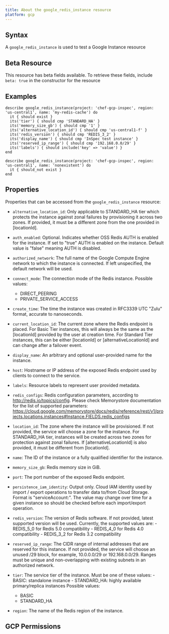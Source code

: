 ```yaml
---
title: About the google_redis_instance resource
platform: gcp
---
```


## Syntax
A `google_redis_instance` is used to test a Google Instance resource


## Beta Resource
This resource has beta fields available. To retrieve these fields, include `beta: true` in the constructor for the resource

## Examples
```
describe google_redis_instance(project: 'chef-gcp-inspec', region: 'us-central1', name: 'my-redis-cache') do
  it { should exist }
  its('tier') { should cmp 'STANDARD_HA' }
  its('memory_size_gb') { should cmp '1' }
  its('alternative_location_id') { should cmp 'us-central1-f' }
  its('redis_version') { should cmp 'REDIS_3_2' }
  its('display_name') { should cmp 'InSpec test instance' }
  its('reserved_ip_range') { should cmp '192.168.0.0/29' }
  its('labels') { should include('key' => 'value') }
end

describe google_redis_instance(project: 'chef-gcp-inspec', region: 'us-central1', name: 'nonexistent') do
  it { should_not exist }
end
```

## Properties
Properties that can be accessed from the `google_redis_instance` resource:


  * `alternative_location_id`: Only applicable to STANDARD_HA tier which protects the instance against zonal failures by provisioning it across two zones. If provided, it must be a different zone from the one provided in [locationId].

  * `auth_enabled`: Optional. Indicates whether OSS Redis AUTH is enabled for the instance. If set to "true" AUTH is enabled on the instance. Default value is "false" meaning AUTH is disabled.

  * `authorized_network`: The full name of the Google Compute Engine network to which the instance is connected. If left unspecified, the default network will be used.

  * `connect_mode`: The connection mode of the Redis instance.
  Possible values:
    * DIRECT_PEERING
    * PRIVATE_SERVICE_ACCESS

  * `create_time`: The time the instance was created in RFC3339 UTC "Zulu" format, accurate to nanoseconds.

  * `current_location_id`: The current zone where the Redis endpoint is placed. For Basic Tier instances, this will always be the same as the [locationId] provided by the user at creation time. For Standard Tier instances, this can be either [locationId] or [alternativeLocationId] and can change after a failover event.

  * `display_name`: An arbitrary and optional user-provided name for the instance.

  * `host`: Hostname or IP address of the exposed Redis endpoint used by clients to connect to the service.

  * `labels`: Resource labels to represent user provided metadata.

  * `redis_configs`: Redis configuration parameters, according to http://redis.io/topics/config. Please check Memorystore documentation for the list of supported parameters: https://cloud.google.com/memorystore/docs/redis/reference/rest/v1/projects.locations.instances#Instance.FIELDS.redis_configs

  * `location_id`: The zone where the instance will be provisioned. If not provided, the service will choose a zone for the instance. For STANDARD_HA tier, instances will be created across two zones for protection against zonal failures. If [alternativeLocationId] is also provided, it must be different from [locationId].

  * `name`: The ID of the instance or a fully qualified identifier for the instance.

  * `memory_size_gb`: Redis memory size in GiB.

  * `port`: The port number of the exposed Redis endpoint.

  * `persistence_iam_identity`: Output only. Cloud IAM identity used by import / export operations to transfer data to/from Cloud Storage. Format is "serviceAccount:". The value may change over time for a given instance so should be checked before each import/export operation.

  * `redis_version`: The version of Redis software. If not provided, latest supported version will be used. Currently, the supported values are:  - REDIS_5_0 for Redis 5.0 compatibility - REDIS_4_0 for Redis 4.0 compatibility - REDIS_3_2 for Redis 3.2 compatibility

  * `reserved_ip_range`: The CIDR range of internal addresses that are reserved for this instance. If not provided, the service will choose an unused /29 block, for example, 10.0.0.0/29 or 192.168.0.0/29. Ranges must be unique and non-overlapping with existing subnets in an authorized network.

  * `tier`: The service tier of the instance. Must be one of these values:  - BASIC: standalone instance - STANDARD_HA: highly available primary/replica instances
  Possible values:
    * BASIC
    * STANDARD_HA

  * `region`: The name of the Redis region of the instance.


## GCP Permissions
